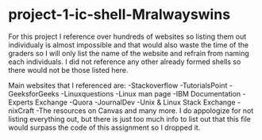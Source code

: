 # project-1-ic-shell-Mralwayswins
For this project I reference over hundreds of websites so listing them out individualy is almost impossible and that would also waste the time of the graders so I will only list the name of the website and refrain from naming each individuals. I did not reference any other already formed shells so there would not be those listed here.

Main websites that I referenced are:
-Stackoverflow
-TutorialsPoint
-GeeksforGeeks
-Linuxquestions
-Linux man page
-IBM Documentation
-Experts Exchange
-Quora
-JournalDev
-Unix & Linux Stack Exchange
-nixCraft
-The resources on Canvas
and many more. I do appologize for not listing everything out, but there is just too much info to list out that this file would surpass the code of this assignment so I dropped it.
